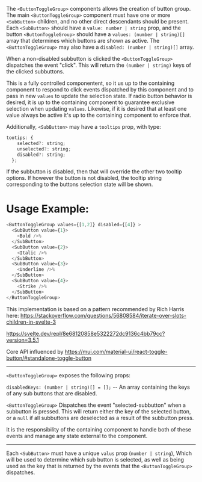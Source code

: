 The `<ButtonToggleGroup>` components allows the creation of button group. The main `<ButtonToggleGroup>` component must have one or more `<SubButton>` children, and no other direct descendants should be present. Each `<SubButton>` should have a `value: number | string` prop, and the button `<ButtonToggleGroup>` should have a `values: (number | string)[]` array that determines which buttons are shown as active. The `<ButtonToggleGroup>` may also have a `disabled: (number | string)[]` array.

When a non-disabled subbutton is clicked the `<ButtonToggleGroup>` dispatches the event "click". This will return the `(number | string)` keys of the clicked subbuttons.

This is a fully controlled componentent, so it us up to the containing component to respond to click events dispatched by this component and to pass in new `values` to update the selection state. If radio button behavior is desired, it is up to the containing component to guarantee exclusive selection when updating `values`. Likewise, if it is desired that at least one value always be active it's up to the containing component to enforce that.

Additionally, `<SubButton>` may have a `tooltips` prop, with type:

``` javascript
tootips: {
    selected?: string;
    unselected?: string;
    disabled?: string;
  };
```
If the subbutton is disabled, then that will override the other two tooltip options. If however the button is not disabled, the tooltip string corresponding to the buttons selection state will be shown.



# Usage Example:

```javascript
<ButtonToggleGroup values={[1,2]} disabled={[4]} >
  <SubButton value={1}>
    <Bold />%
  </SubButton>
  <SubButton value={2}>
    <Italic />%
  </SubButton>
  <SubButton value={3}>
    <Underline />%
  </SubButton>
  <SubButton value={4}>
    <Strike />%
  </SubButton>
</ButtonToggleGroup>
```

This implementation is based on a pattern recommended by Rich Harris here:
https://stackoverflow.com/questions/56808584/iterate-over-slots-children-in-svelte-3

https://svelte.dev/repl/8e68120858e5322272dc9136c4bb79cc?version=3.5.1

Core API influenced by https://mui.com/material-ui/react-toggle-button/#standalone-toggle-button


---

`<ButtonToggleGroup>` exposes the following props:



`disabledKeys: (number | string)[] = [];` -- An array containing the keys of any sub buttons that are disabled.


`<ButtonToggleGroup>` Dispatches the event "selected-subbutton" when a subbutton is pressed. This will return either the key of the selected button, or a `null` if all subbuttons are deselected as a result of the subbutton press.


It is the responsibility of the containing component to handle both of these events and manage any state external to the component.

---

Each `<SubButton>` must have a unique `valus` prop (`number | string`), Which will be used to determine which sub button is selected, as well as being used as the key that is returned by the events that the `<ButtonToggleGroup>` dispatches.





